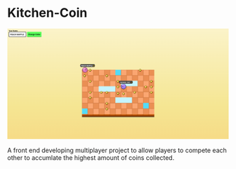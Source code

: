 # Kitchen-Coin
![Project humbnail](./preview.png)

A front end developing multiplayer project to allow players to compete each other to accumlate the highest amount of coins collected.
